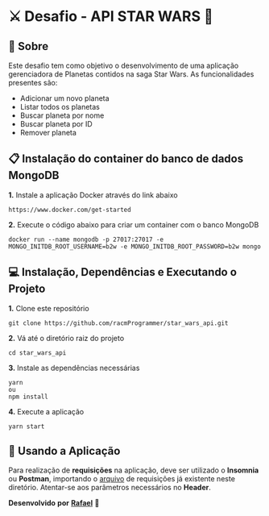 # ⚔️ Desafio - API STAR WARS 🚀

## :pushpin: Sobre
Este desafio tem como objetivo o desenvolvimento de uma aplicação gerenciadora de Planetas contidos na saga Star Wars. 
As funcionalidades presentes são:
- Adicionar um novo planeta
- Listar todos os planetas
- Buscar planeta por nome
- Buscar planeta por ID
- Remover planeta

## 📋 Instalação do container do banco de dados MongoDB

**1.** Instale a aplicação Docker através do link abaixo
```
https://www.docker.com/get-started
```
**2.** Execute o código abaixo para criar um container com o banco MongoDB
```
docker run --name mongodb -p 27017:27017 -e MONGO_INITDB_ROOT_USERNAME=b2w -e MONGO_INITDB_ROOT_PASSWORD=b2w mongo
```

## 💻 Instalação, Dependências e Executando o Projeto
**1.** Clone este repositório 
```
git clone https://github.com/racmProgrammer/star_wars_api.git
``` 
**2.** Vá até o diretório raiz do projeto
```
cd star_wars_api
``` 
**3.** Instale as dependências necessárias
```
yarn 
ou
npm install
```
**4.** Execute a aplicação
```
yarn start
```

## :floppy_disk: Usando a Aplicação
Para realização de **requisições** na aplicação, deve ser utilizado o **Insomnia** ou **Postman**, importando o [arquivo](insomnia_requests) de requisições já existente neste diretório.
Atentar-se aos parâmetros necessários no **Header**.

 **Desenvolvido** **por** [**Rafael**](https://www.linkedin.com/in/racmprogrammer/) 🤖
